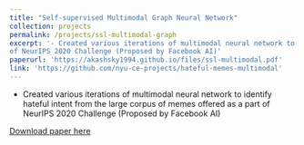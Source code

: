 ```yaml
---
title: "Self-supervised Multimodal Graph Neural Network"
collection: projects
permalink: /projects/ssl-multimodal-graph
excerpt: '- Created various iterations of multimodal neural network to identify hateful intent from the large corpus of memes offered as a part
of NeurIPS 2020 Challenge (Proposed by Facebook AI)'
paperurl: 'https://akashsky1994.github.io/files/ssl-multimodal.pdf'
link: 'https://github.com/nyu-ce-projects/hateful-memes-multimodal'
---
```

- Created various iterations of multimodal neural network to identify hateful intent from the large corpus of memes offered as a part
of NeurIPS 2020 Challenge (Proposed by Facebook AI)

[Download paper here](https://akashsky1994.github.io/files/ssl-multimodal.pdf)